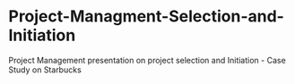 # Project-Managment-Selection-and-Initiation
Project Management presentation on project selection and Initiation - Case Study on Starbucks 
